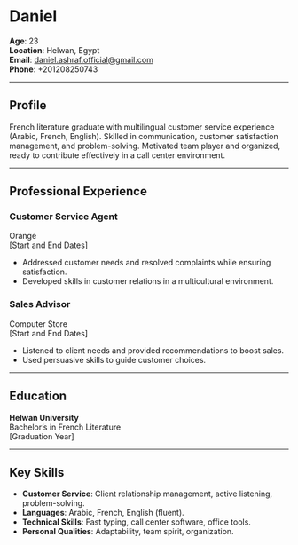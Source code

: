 # Daniel  
**Age**: 23  
**Location**: Helwan, Egypt  
**Email**: [daniel.ashraf.official@gmail.com](mailto:daniel.ashraf.official@gmail.com)  
**Phone**: +201208250743  

---

## Profile

French literature graduate with multilingual customer service experience (Arabic, French, English). Skilled in communication, customer satisfaction management, and problem-solving. Motivated team player and organized, ready to contribute effectively in a call center environment.

---

## Professional Experience

### Customer Service Agent  
Orange  
[Start and End Dates]

- Addressed customer needs and resolved complaints while ensuring satisfaction.
- Developed skills in customer relations in a multicultural environment.

### Sales Advisor  
Computer Store  
[Start and End Dates]

- Listened to client needs and provided recommendations to boost sales.
- Used persuasive skills to guide customer choices.

---

## Education

**Helwan University**  
Bachelor’s in French Literature  
[Graduation Year]

---

## Key Skills

- **Customer Service**: Client relationship management, active listening, problem-solving.
- **Languages**: Arabic, French, English (fluent).
- **Technical Skills**: Fast typing, call center software, office tools.
- **Personal Qualities**: Adaptability, team spirit, organization.
